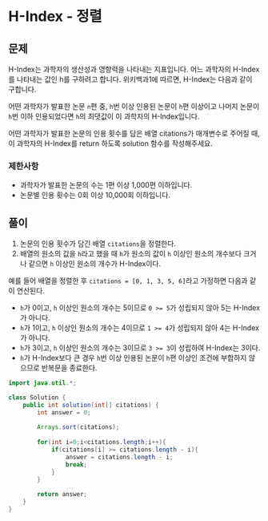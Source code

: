 # H-Index - 정렬

## 문제
H-Index는 과학자의 생산성과 영향력을 나타내는 지표입니다. 어느 과학자의 H-Index를 나타내는 값인 h를 구하려고 합니다. 위키백과1에 따르면, H-Index는 다음과 같이 구합니다.

어떤 과학자가 발표한 논문 `n`편 중, `h`번 이상 인용된 논문이 `h`편 이상이고 나머지 논문이 `h`번 이하 인용되었다면 `h`의 최댓값이 이 과학자의 H-Index입니다.

어떤 과학자가 발표한 논문의 인용 횟수를 담은 배열 citations가 매개변수로 주어질 때, 이 과학자의 H-Index를 return 하도록 solution 함수를 작성해주세요.

### 제한사항
* 과학자가 발표한 논문의 수는 1편 이상 1,000편 이하입니다.
* 논문별 인용 횟수는 0회 이상 10,000회 이하입니다.

## 풀이
1. 논문의 인용 횟수가 담긴 배열 `citations`을 정렬한다.
2. 배열의 원소의 값을 `h`라고 했을 때 `h`가 원소의 값이 `h` 이상인 원소의 개수보다 크거나 같으면 `h` 이상인 원소의 개수가 H-Index이다.

예를 들어 배열을 정렬한 후 `citations = [0, 1, 3, 5, 6]`라고 가정하면 다음과 같이 연산된다.
* `h`가 0이고, `h` 이상인 원소의 개수는 5이므로 `0 >= 5`가 성립되지 않아 5는 H-Index가 아니다.
* `h`가 1이고, `h` 이상인 원소의 개수는 4이므로 `1 >= 4`가 성립되지 않아 4는 H-Index가 아니다.
* `h`가 3이고, `h` 이상인 원소의 개수는 3이므로 `3 >= 3`이 성립하여 H-Index는 3이다.
* `h`가 H-Index보다 큰 경우 `h`번 이상 인용된 논문이 `h`편 이상인 조건에 부합하지 않으므로 반복문을 종료한다.


```java
import java.util.*;

class Solution {
    public int solution(int[] citations) {
        int answer = 0;
        
        Arrays.sort(citations);
        
        for(int i=0;i<citations.length;i++){
            if(citations[i] >= citations.length - i){
                answer = citations.length - i;
                break;
            }
        }
        
        return answer;
    }
}
```
